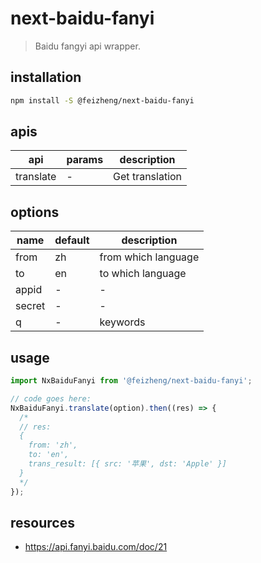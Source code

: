 # next-baidu-fanyi
> Baidu fangyi api wrapper.

## installation
```bash
npm install -S @feizheng/next-baidu-fanyi
```

## apis
| api       | params | description     |
| --------- | ------ | --------------- |
| translate | -      | Get translation |


## options
| name   | default | description         |
| ------ | ------- | ------------------- |
| from   | zh      | from which language |
| to     | en      | to which language   |
| appid  | -       | -                   |
| secret | -       | -                   |
| q      | -       | keywords            |

## usage
```js
import NxBaiduFanyi from '@feizheng/next-baidu-fanyi';

// code goes here:
NxBaiduFanyi.translate(option).then((res) => {
  /*
  // res:
  {
    from: 'zh',
    to: 'en',
    trans_result: [{ src: '苹果', dst: 'Apple' }]
  }
  */
});
```

## resources
- https://api.fanyi.baidu.com/doc/21
